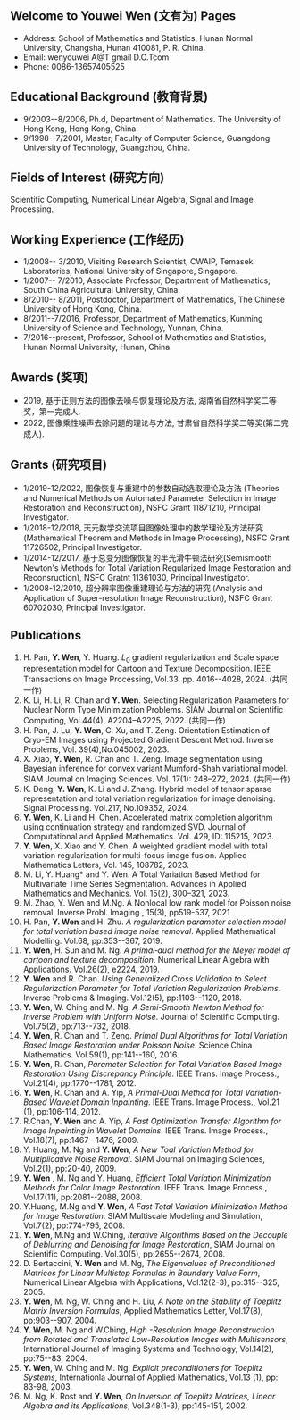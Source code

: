 ## Welcome to Youwei Wen (文有为) Pages
- Address:   School of Mathematics and Statistics, Hunan Normal University, Changsha, Hunan 410081, P. R. China.
- Email:   wenyouwei A@T gmail D.O.Tcom
- Phone: 0086-13657405525

    
## Educational Background (教育背景)

- 9/2003--8/2006, Ph.d, Department of Mathematics.  The  University of Hong Kong, Hong Kong, China.
- 9/1998--7/2001, Master, Faculty of Computer Science, Guangdong University of Technology, Guangzhou, China.

## Fields of Interest (研究方向)
Scientific Computing, Numerical Linear Algebra, Signal and Image Processing.

## Working Experience (工作经历)

- 1/2008-- 3/2010, Visiting Research Scientist, CWAIP, Temasek Laboratories, National University of Singapore, Singapore.
- 1/2007-- 7/2010, Associate Professor, Department of Mathematics, South China Agricultural University, China.
- 8/2010-- 8/2011, Postdoctor, Department of Mathematics, The Chinese University of Hong Kong, China.
- 8/2011--7/2016,  Professor, Department of Mathematics, Kunming University of Science and Technology, Yunnan, China.
- 7/2016--present, Professor, School of Mathematics and Statistics, Hunan Normal University, Hunan, China

## Awards (奖项)
- 2019, 基于正则方法的图像去噪与恢复理论及方法, 湖南省自然科学奖二等奖，第一完成人.
- 2022, 图像乘性噪声去除问题的理论与方法, 甘肃省自然科学奖二等奖(第二完成人).  

## Grants (研究项目)
- 1/2019-12/2022, 图像恢复与重建中的参数自动选取理论及方法 (Theories and Numerical Methods on Automated Parameter Selection in Image Restoration and Reconstruction), NSFC Grant 11871210,  Principal Investigator.
- 1/2018-12/2018, 天元数学交流项目图像处理中的数学理论及方法研究 (Mathematical Theorem and Methods in Image Processing), NSFC Grant 11726502,  Principal Investigator.
- 1/2014-12/2017, 基于总变分图像恢复的半光滑牛顿法研究(Semismooth Newton's Methods for Total Variation Regularized Image Restoration and Reconsruction), NSFC Gratnt 11361030,  Principal Investigator.
- 1/2008-12/2010, 超分辨率图像重建理论与方法的研究 (Analysis and Application of Super-resolution Image Reconstruction), NSFC Grant 60702030,  Principal Investigator.


## Publications
1. H. Pan,  **Y. Wen**, Y. Huang.  $L_0$ gradient regularization and Scale space representation model for Cartoon and Texture Decomposition.  IEEE Transactions on Image Processing, Vol.33, pp. 4016--4028, 2024. (共同一作)
2. K. Li, H. Li, R. Chan and **Y. Wen**. Selecting Regularization Parameters for Nuclear Norm Type Minimization Problems. SIAM Journal on Scientific Computing, Vol.44(4), A2204–A2225, 2022. (共同一作)
3. H. Pan, J. Lu, **Y. Wen**, C. Xu, and T. Zeng. Orientation Estimation of Cryo-EM Images using Projected Gradient Descent Method. Inverse Problems, Vol. 39(4),No.045002, 2023.
4. X. Xiao, **Y. Wen**, R. Chan and T. Zeng. Image segmentation using Bayesian inference for convex variant Mumford-Shah variational model. SIAM Journal on Imaging Sciences. Vol. 17(1): 248–272, 2024. (共同一作)
5. K. Deng, **Y. Wen**, K. Li and J. Zhang. Hybrid model of tensor sparse representation and total variation regularization for image denoising. Signal Processing. Vol.217, No.109352, 2024.
6. **Y. Wen**, K. Li and H. Chen. Accelerated matrix completion algorithm using continuation strategy and randomized SVD. Journal of Computational and Applied Mathematics. Vol. 429, ID: 115215, 2023.
7. **Y. Wen**, X. Xiao and Y. Chen. A weighted gradient model with total variation regularization for multi-focus image fusion. Applied Mathematics Letters, Vol. 145, 108782, 2023.
8. M. Li, Y. Huang* and Y. Wen. A Total Variation Based Method for Multivariate Time Series Segmentation. Advances in Applied Mathematics and Mechanics. Vol. 15(2), 300–321, 2023.
9. M. Zhao, Y. Wen and M.Ng. A Nonlocal low rank model for Poisson noise removal. Inverse Probl. Imaging , 15(3), pp519-537, 2021
10. H. Pan, **Y. Wen** and H. Zhu. *A regularization parameter selection model for total variation based image noise removal*. Applied Mathematical Modelling. Vol.68, pp:353--367, 2019.
11. **Y. Wen**, H. Sun and M. Ng. *A primal‐dual method for the Meyer model of cartoon and texture decomposition*. Numerical Linear Algebra with Applications. Vol.26(2), e2224, 2019.
12. **Y. Wen** and R. Chan. *Using Generalized Cross Validation to Select Regularization Parameter for Total Variation Regularization Problems*. Inverse Problems & Imaging. Vol.12(5), pp:1103--1120, 2018.
13. **Y. Wen**, W. Ching and M. Ng. *A Semi-Smooth Newton Method for Inverse Problem with Uniform Noise*. Journal of Scientific Computing. Vol.75(2), pp:713--732, 2018.
14. **Y. Wen**, R. Chan and T. Zeng. *Primal Dual Algorithms for Total Variation Based Image Restoration under Poisson Noise*. Science China Mathematics. Vol.59(1), pp:141--160, 2016.
15. **Y. Wen**, R. Chan, *Parameter Selection for Total Variation Based Image Restoration Using Discrepancy Principle*. IEEE Trans. Image Process., Vol.21(4), pp:1770--1781, 2012.
16. **Y. Wen**, R. Chan and A. Yip, *A Primal-Dual Method for Total Variation-Based Wavelet Domain Inpainting*. IEEE Trans. Image Process., Vol.21 (1), pp:106-114, 2012.
17. R.Chan, **Y. Wen** and A. Yip, *A Fast Optimization Transfer Algorithm for Image Inpainting in Wavelet Domains*. IEEE Trans. Image Process., Vol.18(7), pp:1467--1476, 2009.
18. Y. Huang, M. Ng and **Y. Wen**, *A New Toal Variation Method for Multiplicative Noise Removal*. SIAM Journal on Imaging Sciences, Vol.2(1), pp:20-40, 2009.
19. **Y. Wen** , M. Ng and Y. Huang, *Efficient Total Variation Minimization Methods for Color Image Restoration*. IEEE Trans. Image Process., Vol.17(11), pp:2081--2088, 2008.
20. Y.Huang, M.Ng and **Y. Wen**, *A Fast Total Variation Minimization Method for Image Restoration*. SIAM Multiscale Modeling and Simulation, Vol.7(2), pp:774-795, 2008.
21. **Y. Wen**, M.Ng and W.Ching, *Iterative Algorithms Based on the Decouple of Deblurring and Denoising for Image Restoration*, SIAM Journal on Scientific Computing. Vol.30(5), pp:2655--2674, 2008.
22. D. Bertaccini, **Y. Wen** and M. Ng, *The Eigenvalues of Preconditioned Matrices for Linear Multistep Formulas in Boundary Value Form*, Numerical Linear Algebra with Applications, Vol.12(2-3), pp:315--325, 2005.
23. **Y. Wen**, M. Ng, W. Ching and H. Liu, *A Note on the Stability of Toeplitz Matrix Inversion Formulas*, Applied Mathematics Letter, Vol.17(8), pp:903--907, 2004.
24. **Y. Wen**, M. Ng and W.Ching, *High -Resolution Image Reconstruction from Rotated and Translated Low-Resolution Images with Multisensors*, International Journal of Imaging Systems and Technology, Vol.14(2), pp:75--83, 2004.
25. **Y. Wen**, W. Ching and M. Ng, *Explicit preconditioners for Toeplitz Systems*, Internationla Journal of Applied Mathematics, Vol.13 (1), pp: 83-98, 2003.
26. M. Ng, K. Rost and **Y. Wen**, *On Inversion of Toeplitz Matrices, Linear Algebra and its Applications*, Vol.348(1-3), pp:145-151, 2002.
